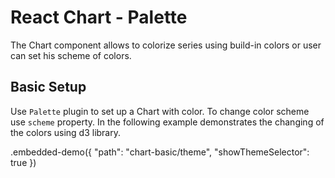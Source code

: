 # React Chart - Palette

The Chart component allows to colorize series using build-in colors or user can set his scheme of colors.

## Basic Setup

Use `Palette` plugin to set up a Chart with color. To change color scheme use `scheme` property. In the following example demonstrates the changing of the colors using d3 library.

.embedded-demo({ "path": "chart-basic/theme", "showThemeSelector": true })
